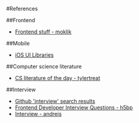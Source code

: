 #References

##Frontend
* [Frontend stuff - moklik](https://github.com/moklick/frontend-stuff)

##Mobile
* [iOS UI Libraries](https://github.com/cjwirth/awesome-ios-ui)

##Computer science literature
* [CS literature of the day - tylertreat](https://github.com/tylertreat/CS-Literature-of-the-Day)

##Interview
* [Github 'interview' search results](https://github.com/search?utf8=%E2%9C%93&q=interview)
* [Frontend Developer Interview Questions - h5bp](https://github.com/h5bp/Front-end-Developer-Interview-Questions)
* [Interview - andreis](https://github.com/andreis/interview)
